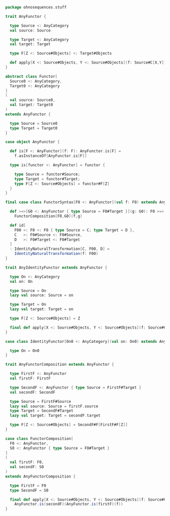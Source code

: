 
```scala
package ohnosequences.stuff

trait AnyFunctor {

  type Source <: AnyCategory
  val source: Source

  type Target <: AnyCategory
  val target: Target

  type F[Z <: Source#Objects] <: Target#Objects

  def apply[X <: Source#Objects, Y <: Source#Objects](f: Source#C[X,Y]): Target#C[F[X], F[Y]]
}

abstract class Functor[
  Source0 <: AnyCategory,
  Target0 <: AnyCategory
]
(
  val source: Source0,
  val target: Target0
)
extends AnyFunctor {

  type Source = Source0
  type Target = Target0
}

case object AnyFunctor {

  def is[F <: AnyFunctor](f: F): AnyFunctor.is[F] =
    f.asInstanceOf[AnyFunctor.is[F]]

  type is[functor <: AnyFunctor] = functor {

    type Source = functor#Source;
    type Target = functor#Target;
    type F[Z <: Source#Objects] = functor#F[Z]
  }
}

final case class FunctorSyntax[F0 <: AnyFunctor](val f: F0) extends AnyVal {

  def >=>[G0 <: AnyFunctor { type Source = F0#Target }](g: G0): F0 >=> G0 =
    FunctorComposition[F0,G0](f,g)

  def id[
    F00 >: F0 <: F0 { type Source = C; type Target = D },
    C   >: F0#Source <: F0#Source,
    D   >: F0#Target <: F0#Target
  ]
  : IdentityNaturalTransformation[C, F00, D] =
    IdentityNaturalTransformation(f: F00)
}

trait AnyIdentityFunctor extends AnyFunctor {

  type On <: AnyCategory
  val on: On

  type Source = On
  lazy val source: Source = on

  type Target = On
  lazy val target: Target = on

  type F[Z <: Source#Objects] = Z

  final def apply[X <: Source#Objects, Y <: Source#Objects](f: Source#C[X,Y]): Target#C[F[X], F[Y]] = f
}

case class IdentityFunctor[On0 <: AnyCategory](val on: On0) extends AnyIdentityFunctor {

  type On = On0
}

trait AnyFunctorComposition extends AnyFunctor {

  type FirstF <: AnyFunctor
  val firstF: FirstF

  type SecondF <: AnyFunctor { type Source = FirstF#Target }
  val secondF: SecondF

  type Source = FirstF#Source
  lazy val source: Source = firstF.source
  type Target = SecondF#Target
  lazy val target: Target = secondF.target

  type F[Z <: Source#Objects] = SecondF#F[FirstF#F[Z]]
}

case class FunctorComposition[
  F0 <: AnyFunctor,
  S0 <: AnyFunctor { type Source = F0#Target }
]
(
  val firstF: F0,
  val secondF: S0
)
extends AnyFunctorComposition {

  type FirstF = F0
  type SecondF = S0

  final def apply[X <: Source#Objects, Y <: Source#Objects](f: Source#C[X,Y]): Target#C[F[X], F[Y]] =
    AnyFunctor.is(secondF)(AnyFunctor.is(firstF)(f))
}

```




[test/scala/categories.scala]: ../../test/scala/categories.scala.md
[main/scala/monoidalCategories.scala]: monoidalCategories.scala.md
[main/scala/distributiveLaws.scala]: distributiveLaws.scala.md
[main/scala/package.scala]: package.scala.md
[main/scala/monads.scala]: monads.scala.md
[main/scala/monoidalFunctors.scala]: monoidalFunctors.scala.md
[main/scala/functors.scala]: functors.scala.md
[main/scala/naturalTransformations.scala]: naturalTransformations.scala.md
[main/scala/kleisli.scala]: kleisli.scala.md
[main/scala/categories.scala]: categories.scala.md